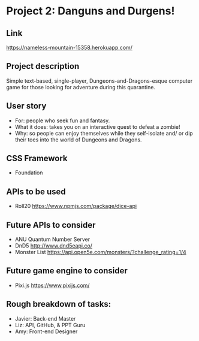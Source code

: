 # Project 2: Danguns and Durgens!
## Link
https://nameless-mountain-15358.herokuapp.com/
## Project description 
Simple text-based, single-player, Dungeons-and-Dragons-esque computer game for those looking for adventure during this quarantine.  
## User story
* For: people who seek fun and fantasy.
* What it does: takes you on an interactive quest to defeat a zombie!
* Why: so people can enjoy themselves while they self-isolate and/ or dip their toes into the world of Dungeons and Dragons.
## CSS Framework
* Foundation 
## APIs to be used
* Roll20 https://www.npmjs.com/package/dice-api
## Future APIs to consider
* ANU Quantum Number Server
* DnD5 http://www.dnd5eapi.co/
* Monster List https://api.open5e.com/monsters/?challenge_rating=1/4
## Future game engine to consider
* Pixi.js https://www.pixijs.com/
## Rough breakdown of tasks:
* Javier: Back-end Master
* Liz: API, GitHub, & PPT Guru
* Amy: Front-end Designer
